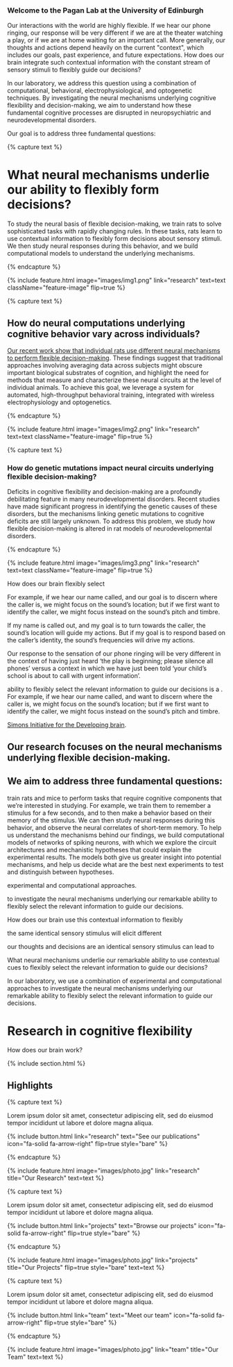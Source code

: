 ---
---

### Welcome to the Pagan Lab at the University of Edinburgh

Our interactions with the world are highly flexible. If we hear our phone ringing, our response will be very different if we are at the theater watching a play, or if we are at home waiting for an important call. More generally, our thoughts and actions depend heavily on the current "context", which includes our goals, past experience, and future expectations. How does our brain integrate such contextual information with the constant stream of sensory stimuli to flexibly guide our decisions?

In our laboratory, we address this question using a combination of computational, behavioral, electrophysiological, and optogenetic techniques. By investigating the neural mechanisms underlying cognitive flexibility and decision-making, we aim to understand how these fundamental cognitive processes are disrupted in neuropsychiatric and neurodevelopmental disorders.

Our goal is to address three fundamental questions:


{% capture text %}

# What neural mechanisms underlie our ability to flexibly form decisions?

To study the neural basis of flexible decision-making, we train rats to solve sophisticated tasks with rapidly changing rules. In these tasks, rats learn to use contextual information to flexibly form decisions about sensory stimuli. We then study neural responses during this behavior, and we build computational models to understand the underlying mechanisms.

{% endcapture %}


{%
  include feature.html
  image="images/img1.png"
  link="research"
  text=text
  className="feature-image"
  flip=true
%}



{% capture text %}

## How do neural computations underlying cognitive behavior vary across individuals?

[Our recent work show that individual rats use different neural mechanisms to perform flexible decision-making](https://github.com/Humphries-Lab/Bayesian_Strategy_Analysis_Python). These findings suggest that traditional approaches involving averaging data across subjects might obscure important biological substrates of cognition, and highlight the need for methods that measure and characterize these neural circuits at the level of individual animals. To achieve this goal, we leverage a system for automated, high-throughput behavioral training, integrated with wireless electrophysiology and optogenetics.

{% endcapture %}


{%
  include feature.html
  image="images/img2.png"
  link="research"
  text=text
  className="feature-image"
  flip=true
%}





{% capture text %}

### How do genetic mutations impact neural circuits underlying flexible decision-making?

Deficits in cognitive flexibility and decision-making are a profoundly debilitating feature in many neurodevelopmental disorders. Recent studies have made significant progress in identifying the genetic causes of these disorders, but the mechanisms linking genetic mutations to cognitive deficits are still largely unknown. To address this problem, we study how flexible decision-making is altered in rat models of neurodevelopmental disorders.

{% endcapture %}


{%
  include feature.html
  image="images/img3.png"
  link="research"
  text=text
  className="feature-image"
  flip=true
%}








How does our brain flexibly select 


For example, if we hear our name called, and our goal is to discern where the caller is, we might focus on the sound’s location; but if we first want to identify the caller, we might focus instead on the sound’s pitch and timbre.

If my name is called out, and my goal is to turn towards the caller, the sound’s location will guide my actions. But if my goal is to respond based on the caller’s identity, the sound’s frequencies will drive my actions.

Our response to the sensation of our phone ringing will be very different in the context of having just heard ‘the play is beginning; please silence all phones’ versus a context in which we have just been told ‘your child’s school is about to call with urgent information’. 


ability to flexibly select the relevant information to guide our decisions is a . For example, if we hear our name called, and want to discern where the caller is, we might focus on the sound’s location; but if we first want to identify the caller, we might focus instead on the sound’s pitch and timbre.


[Simons Initiative for the Developing brain](https://sidb.org.uk/).

## Our research focuses on the neural mechanisms underlying flexible decision-making.



## We aim to address three fundamental questions:



train rats and mice to perform tasks that require cognitive components that we’re interested in studying. For example, we train them to remember a stimulus for a few seconds, and to then make a behavior based on their memory of the stimulus. We can then study neural responses during this behavior, and observe the neural correlates of short-term memory. To help us understand the mechanisms behind our findings, we build computational models of networks of spiking neurons, with which we explore the circuit architectures and mechanistic hypotheses that could explain the experimental results. The models both give us greater insight into potential mechanisms, and help us decide what are the best next experiments to test and distinguish between hypotheses.

experimental and computational approaches.


 to investigate the neural mechanisms underlying our remarkable ability to flexibly select the relevant information to guide our decisions.


How does our brain use this contextual information to flexibly 



the same identical sensory stimulus will elicit different 


our thoughts and decisions are an identical sensory stimulus can lead to 


What neural mechanisms underlie our remarkable ability to use contextual cues to flexibly select the relevant information to guide our decisions?


In our laboratory, we use a combination of experimental and computational approaches to investigate the neural mechanisms underlying our remarkable ability to flexibly select the relevant information to guide our decisions.



# Research in cognitive flexibility

How does our brain work?

{% include section.html %}

## Highlights

{% capture text %}

Lorem ipsum dolor sit amet, consectetur adipiscing elit, sed do eiusmod tempor incididunt ut labore et dolore magna aliqua.

{%
  include button.html
  link="research"
  text="See our publications"
  icon="fa-solid fa-arrow-right"
  flip=true
  style="bare"
%}

{% endcapture %}

{%
  include feature.html
  image="images/photo.jpg"
  link="research"
  title="Our Research"
  text=text
%}

{% capture text %}

Lorem ipsum dolor sit amet, consectetur adipiscing elit, sed do eiusmod tempor incididunt ut labore et dolore magna aliqua.

{%
  include button.html
  link="projects"
  text="Browse our projects"
  icon="fa-solid fa-arrow-right"
  flip=true
  style="bare"
%}

{% endcapture %}

{%
  include feature.html
  image="images/photo.jpg"
  link="projects"
  title="Our Projects"
  flip=true
  style="bare"
  text=text
%}

{% capture text %}

Lorem ipsum dolor sit amet, consectetur adipiscing elit, sed do eiusmod tempor incididunt ut labore et dolore magna aliqua.

{%
  include button.html
  link="team"
  text="Meet our team"
  icon="fa-solid fa-arrow-right"
  flip=true
  style="bare"
%}

{% endcapture %}

{%
  include feature.html
  image="images/photo.jpg"
  link="team"
  title="Our Team"
  text=text
%}
